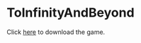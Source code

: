 # ToInfinityAndBeyond
Click [here](https://drive.google.com/file/d/1CXHYZmoHafLh38r8bG03nr4SlcXgF3Fq/view?usp=sharing) to download the game.
